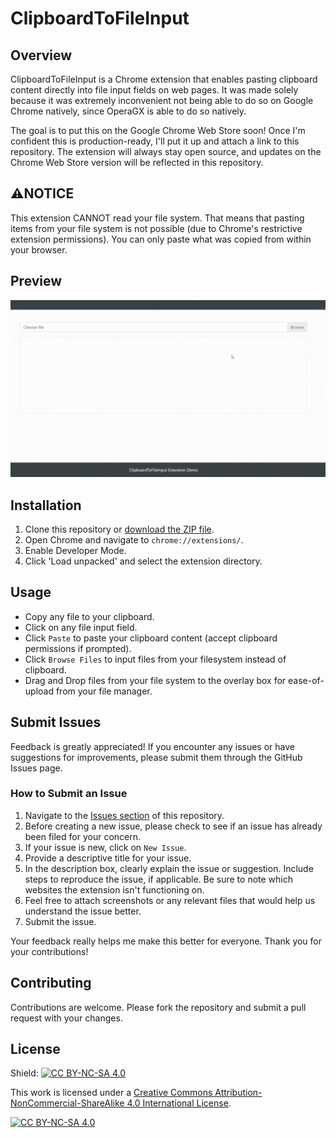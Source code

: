 # ClipboardToFileInput

## Overview
ClipboardToFileInput is a Chrome extension that enables pasting clipboard content directly into file input fields on web pages. It was made solely because it was extremely inconvenient not being able to do so on Google Chrome natively, since OperaGX is able to do so natively. 

The goal is to put this on the Google Chrome Web Store soon! Once I'm confident this is production-ready, I'll put it up and attach a link to this repository. The extension will always stay open source, and updates on the Chrome Web Store version will be reflected in this repository.

## ⚠️NOTICE
This extension CANNOT read your file system. That means that pasting items from your file system is not possible (due to Chrome's restrictive extension permissions). You can only paste what was copied from within your browser.

## Preview
![Demo](https://github.com/GooglyBlox/ClipboardToFileInput/blob/main/images/preview.gif?raw=true)

## Installation
1. Clone this repository or [download the ZIP file](https://github.com/GooglyBlox/ClipboardToFileInput/releases).
2. Open Chrome and navigate to `chrome://extensions/`.
3. Enable Developer Mode.
4. Click 'Load unpacked' and select the extension directory.

## Usage
- Copy any file to your clipboard.
- Click on any file input field.
- Click `Paste` to paste your clipboard content (accept clipboard permissions if prompted).
- Click `Browse Files` to input files from your filesystem instead of clipboard.
- Drag and Drop files from your file system to the overlay box for ease-of-upload from your file manager.

## Submit Issues

Feedback is greatly appreciated! If you encounter any issues or have suggestions for improvements, please submit them through the GitHub Issues page.

### How to Submit an Issue
1. Navigate to the [Issues section](https://github.com/GooglyBlox/ClipboardToFileInput/issues) of this repository.
2. Before creating a new issue, please check to see if an issue has already been filed for your concern.
3. If your issue is new, click on `New Issue`.
4. Provide a descriptive title for your issue.
5. In the description box, clearly explain the issue or suggestion. Include steps to reproduce the issue, if applicable. Be sure to note which websites the extension isn't functioning on.
6. Feel free to attach screenshots or any relevant files that would help us understand the issue better.
7. Submit the issue.

Your feedback really helps me make this better for everyone. Thank you for your contributions!

## Contributing
Contributions are welcome. Please fork the repository and submit a pull request with your changes.

## License
Shield: [![CC BY-NC-SA 4.0][cc-by-nc-sa-shield]][cc-by-nc-sa]

This work is licensed under a
[Creative Commons Attribution-NonCommercial-ShareAlike 4.0 International License][cc-by-nc-sa].

[![CC BY-NC-SA 4.0][cc-by-nc-sa-image]][cc-by-nc-sa]

[cc-by-nc-sa]: http://creativecommons.org/licenses/by-nc-sa/4.0/
[cc-by-nc-sa-image]: https://licensebuttons.net/l/by-nc-sa/4.0/88x31.png
[cc-by-nc-sa-shield]: https://img.shields.io/badge/License-CC%20BY--NC--SA%204.0-lightgrey.svg
